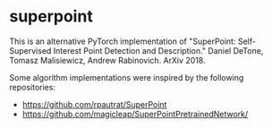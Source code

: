 # superpoint
This is an alternative PyTorch implementation of "SuperPoint: Self-Supervised Interest Point Detection and Description." Daniel DeTone, Tomasz Malisiewicz, Andrew Rabinovich. ArXiv 2018.

Some algorithm implementations were inspired by the following repositories:
* https://github.com/rpautrat/SuperPoint
* https://github.com/magicleap/SuperPointPretrainedNetwork/
